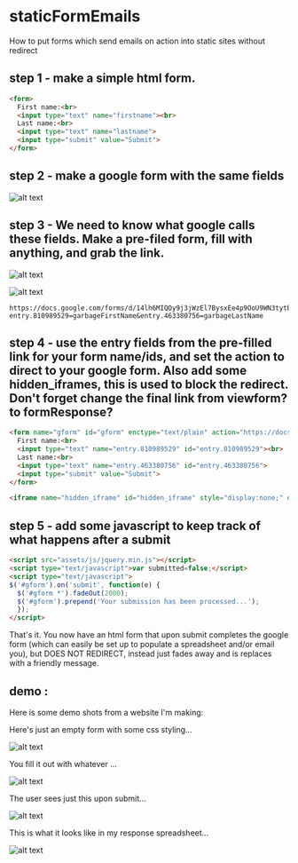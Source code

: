 # staticFormEmails
How to put forms which send emails on action into static sites without redirect

## step 1 - make a simple html form.

```html
<form>
  First name:<br>
  <input type="text" name="firstname"><br>
  Last name:<br>
  <input type="text" name="lastname">
  <input type="submit" value="Submit">
</form>
```

## step 2 - make a google form with the same fields

![alt text](https://github.com/toperkin/staticFormEmails/raw/master/newForm.png "Google Form")

## step 3 - We need to know what google calls these fields.  Make a pre-filed form, fill with anything, and grab the link.

![alt text](https://github.com/toperkin/staticFormEmails/raw/master/prefilled.png "Pre-filled link")

![alt text](https://github.com/toperkin/staticFormEmails/raw/master/getlink.png "Get link")

```
https://docs.google.com/forms/d/14lh6MIQOy9j3jWzEl7BysxEe4p9OoU9WN3tytbQjj1I/viewform?entry.810989529=garbageFirstName&entry.463380756=garbageLastName
```

## step 4 - use the entry fields from the pre-filled link for your form name/ids, and set the action to direct to your google form.  Also add some hidden_iframes, this is used to block the redirect. Don't forget change the final link from viewform? to formResponse?

```html
<form name="gform" id="gform" enctype="text/plain" action="https://docs.google.com/forms/d/14lh6MIQOy9j3jWzEl7BysxEe4p9OoU9WN3tytbQjj1I/formResponse?" target="hidden_iframe" onsubmit="submitted=true;">
  First name:<br>
  <input type="text" name="entry.810989529" id="entry.810989529"><br>
  Last name:<br>
  <input type="text" name="entry.463380756" id="entry.463380756">
  <input type="submit" value="Submit">
</form>

<iframe name="hidden_iframe" id="hidden_iframe" style="display:none;" onload="if(submitted) {}"></iframe>
```

## step 5 - add some javascript to keep track of what happens after a submit

```html
<script src="assets/js/jquery.min.js"></script>
<script type="text/javascript">var submitted=false;</script>
<script type="text/javascript">
$('#gform').on('submit', function(e) {
  $('#gform *').fadeOut(2000);
  $('#gform').prepend('Your submission has been processed...');
  });
</script>
```

That's it.  You now have an html form that upon submit completes the google form (which can easily be set up to populate a spreadsheet and/or email you), but DOES NOT REDIRECT, instead just fades away and is replaces with a friendly message.

## demo :
Here is some demo shots from a website I'm making:

Here's just an empty form with some css styling...

![alt text](https://github.com/toperkin/staticFormEmails/raw/master/1.png "Empty form")

You fill it out with whatever ...

![alt text](https://github.com/toperkin/staticFormEmails/raw/master/2.png "Filled form")

The user sees just this upon submit...

![alt text](https://github.com/toperkin/staticFormEmails/raw/master/3.png "Result of submit")

This is what it looks like in my response spreadsheet...

![alt text](https://github.com/toperkin/staticFormEmails/raw/master/4.png "Response")
